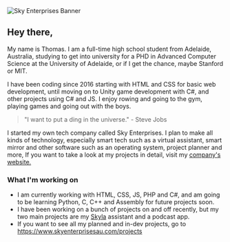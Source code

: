 <img src="https://github.com/THHamiltonSmith/Sky-Enterprises/blob/master/Branding/Banners/Twitter-Banner.jpg?raw=true" alt="Sky Enterprises Banner">

## Hey there,

My name is Thomas. I am a full-time high school student from Adelaide, Australia, studying to get into university for a PHD in Advanced Computer Science at the University of Adelaide, or if I get the chance, maybe Stanford or MIT.

I have been coding since 2016 starting with HTML and CSS for basic web development, until moving on to Unity game development with C#, and other projects using C# and JS. I enjoy rowing and going to the gym, playing games and going out with the boys.

> "I want to put a ding in the universe." - Steve Jobs

I started my own tech company called Sky Enterprises. I plan to make all kinds of technology, especially smart tech such as a virtual assistant, smart mirror and other software such as an operating system, project planner and more, If you want to take a look at my projects in detail, visit my <a href="https://www.skyenterprisesau.com">company's website.</a>

### What I'm working on

- I am currently working with HTML, CSS, JS, PHP and C#, and am going to be learning Python, C, C++ and Assembly for future projects soon.
- I have been working on a bunch of projects on and off recently, but my two main projects are my <a href="https://skyenterprisesau.com/skyla">Skyla</a> assistant and a podcast app.
 - If you want to see all my planned and in-dev projects, go to https://www.skyenterprisesau.com/projects
